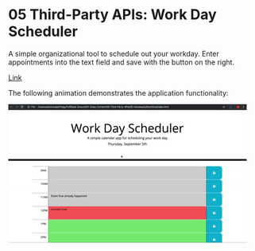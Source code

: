 # 05 Third-Party APIs: Work Day Scheduler

A simple organizational tool to schedule out your workday. Enter appointments into the text field and save with the button on the right.

[Link](https://shookster.github.io/scheduler/Develop/index.html)


The following animation demonstrates the application functionality:

![day planner demo](./Assets/05-third-party-apis-homework-demo.gif)
